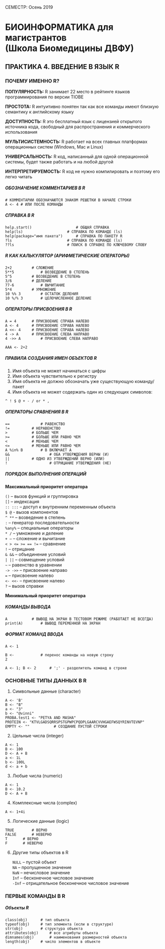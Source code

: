 СЕМЕСТР: Осень 2019

# БИОИНФОРМАТИКА для магистрантов<br/>(Школа Биомедицины ДВФУ)

## ПРАКТИКА 4. ВВЕДЕНИЕ В ЯЗЫК R

### ПОЧЕМУ ИМЕННО R?

**ПОПУЛЯРНОСТЬ:** R занимает 22 место в рейтинге языков программирования по версии TIOBE

**ПРОСТОТА:** R интуитивно понятен так как все команды имеют близкую семантику к английскому языку

**ДОСТУПНОСТЬ:** R это бесплатный язык с лицензией открытого источника кода, свободный для распространения и коммерческого использования

**МУЛЬТИСИСТЕМНОСТЬ:** R работает на всех главных платформах операционных систем (Windows, Mac и Linux)

**УНИВЕРСАЛЬНОСТЬ:** R код, написанный для одной операционной системы, будет также работать и на любой другой

**ИНТЕРПРЕТИРУЕМОСТЬ:** R код не нужно компилировать и поэтому его легко читать


##### ОБОЗНАЧЕНИЕ КОММЕНТАРИЕВ В R

```
# КОММЕНТАРИИ ОБОЗНАЧАЮТСЯ ЗНАКОМ РЕШЕТКИ В НАЧАЛЕ СТРОКИ
A <- 4 # ИЛИ ПОСЛЕ КОМАНДЫ
```

##### СПРАВКА В R

```
help.start()         			# ОБЩАЯ СПРАВКА
help(ls)       				# СПРАВКА ПО КОМАНДЕ (ls)
help(package="имя пакета")		# СПРАВКА ПО ПАКЕТУ R
?ls            				# СПРАВКА ПО КОМАНДЕ (ls)
??ls           				# ПОИСК В СПРАВКЕ ПО КЛЮЧЕВОМУ СЛОВУ
```

##### R КАК КАЛЬКУЛЯТОР (АРИФМЕТИЧЕСКИЕ ОПЕРАТОРЫ)

```
2+2			# СЛОЖЕНИЕ
5**5			# ВОЗВЕДЕНИЕ В СТЕПЕНЬ
5^5			# ВОЗВЕДЕНИЕ В СТЕПЕНЬ
3/6			# ДЕЛЕНИЕ
77-6			# ВЫЧИТАНИЕ
5*4			# УМНОЖЕНИЕ
10 %% 3			# ОСТАТОК ДЕЛЕНИЯ
10 %/% 3		# ЦЕЛОЧИСЛЕННОЕ ДЕЛЕНИЕ
```

##### ОПЕРАТОРЫ ПРИСВОЕНИЯ В R

```
A = 4      	# ПРИСВОЕНИЕ СПРАВА НАЛЕВО
A <- 4		# ПРИСВОЕНИЕ СПРАВА НАЛЕВО
A <<- 4		# ПРИСВОЕНИЕ СПРАВА НАЛЕВО
4 -> A		# ПРИСВОЕНИЕ СЛЕВА НАПРАВО
4 ->> A     	# ПРИСВОЕНИЕ СЛЕВА НАПРАВО

AAA <- 2+2
```
##### ПРАВИЛА СОЗДАНИЯ ИМЕН ОБЪЕКТОВ R
1. Имя объекта не может начинаться с цифры
2. Имя объекта чувствительно к регистру
3. Имя объекта не должно обозначать уже существующую команду/пакет
4. Имя объекта не может содержать один из следующих символов:
```
^ ! $ @ + - / or * ,
```

##### ОПЕРАТОРЫ СРАВНЕНИЯ В R

```
==      		# РАВЕНСТВО
!=			# НЕРАВЕНСТВО
>			# БОЛЬШЕ ЧЕМ
>=			# БОЛЬШЕ ИЛИ РАВНО ЧЕМ
<			# МЕНЬШЕ ЧЕМ
<=			# МЕНЬШЕ ИЛИ РАВНО ЧЕМ
A %in% B		# B ВКЛЮЧАЕТ A
&&          		# ОБА УТВЕРЖДЕНИЯ ВЕРНЫ (И)
|| 			# ОДНО ИЗ УТВЕРЖДЕНИЙ ВЕРНО (ИЛИ)
!           		# ОТРИЦАНИЕ УТВЕРЖДЕНИЯ (НЕ)
```

##### ПОРЯДОК ВЫПОЛНЕНИЯ ОПЕРАЦИЙ

**Максимальный приоритет оператора**

   `()` – вызов функций и группировка  
   `[]` – индексация  
   `:: :::` – доступ к внутренним переменным объекта  
   `$ @` - вызов компонентов  
   `^ **` – возведение в степень  
   `:` – генератор последовательности  
   `%any%` – специальные операторы  
   `* /` – умножение и деление  
   `+ –` – сложение и вычитание  
   `< > <= >= == !=` – сравнение  
   `!` – отрицание  
   `& &&` – объединение условий  
   `| ||` – совмещение условий  
   `~` – равенство в уравнении  
   `-> ->>` – присвоение направо  
   `=` – присвоение налево  
   `<- <<-` – присвоение налево  
   `?` – вызов справки  

**Минимальный приоритет оператора**


##### КОМАНДЫ ВЫВОДА

```
A			# ВЫВОД НА ЭКРАН В ТЕСТОВОМ РЕЖИМЕ (РАБОТАЕТ НЕ ВСЕГДА) 
print(A)		# ВЫВОД ПЕРЕМЕННОЙ НА ЭКРАН
```

##### ФОРМАТ КОМАНД ВВОДА

```
A <- 1

B <-			# перенос команды на новую строку
2

A <- 1; B <- 2		# ';' - разделитель команд в строке
```


### ОСНОВНЫЕ ТИПЫ ДАННЫХ В R

1. Символьные данные (character)

```
A <- 'B'
B <- "B"
a <- "3"
b <- "@vinni"
PROBA.test1 <- "PETYA AND MASHA"
PROTEIN <- "KTVLGADSQRRSPSTGPWPCPQDPLGAARCVVHGAEFWSQYRINVTEVNP"
EMPTY <- ""           # СОЗДАНИЕ ПУСТОЙ СТРОКИ
```

2. Цельные числа (integer)

```
A <- 1
B <- 100
D <- A + B
a <- 1L
b <- 100L
d <- a + b
```
3. Любые числа (numeric)

```
A <- 1
B <- 10.2
D <- A + B
```
4. Комплексные числа (complex)
```
A <- 1+4i
```
5. Логические данные (logic)

```
TRUE 		# ВЕРНО
FALSE		# НЕВЕРНО
T		# ВЕРНО
F		# НЕВЕРНО
```

6. Другие типы объектов в R

   `NULL` – пустой объект  
   `NA` – пропущенное значение  
   `NaN` – нечисловое значение  
   `Inf` – бесконечное числовое значение  
   `-Inf` – отрицательное бесконечное числовое значение  

### ПЕРВЫЕ КОМАНДЫ В R

##### Объекты R
```
class(obj)		# тип объекта
typeof(obj)		# тип элемента (если в структуре)
str(obj)		# структура объекта
attributes(obj)		# все атрибуты объекта
dimnames(obj)		# наименования размерностей объекта
length(obj)		# число элементов в объекте

```
